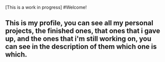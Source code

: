 [This is a work in progress]
#Welcome!
## This is my profile, you can see all my personal projects, the finished ones, that ones that i gave up, and the ones that i'm still working on, you can  see in the description of them which one is which.
